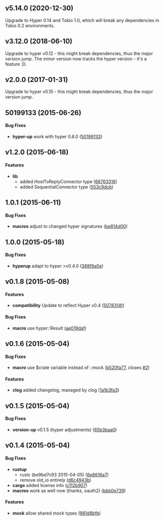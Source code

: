 <a name="v5.14.0"></a>
## v5.14.0 (2020-12-30)

Upgrade to Hyper 0.14 and Tokio 1.0, which will break any dependencies in Tokio 0.2
environments.

<a name="v3.12.0"></a>
## v3.12.0 (2018-06-10)

Upgrade to hyper v0.12 - this might break dependencies, thus the major version jump.
The minor version now tracks the hyper version - it's a feature :D.

<a name="v2.0.0"></a>
## v2.0.0 (2017-01-31)

Upgrade to hyper v0.10 - this might break dependencies, thus the major version jump.


<a name="50199133"></a>
## 50199133 (2015-06-26)


#### Bug Fixes

* **hyper-up**  work with hyper 0.6.0 ([50199133](https://github.com/Byron/yup-hyper-mock/commit/501991335dde3c88e845277e3772708cc1f5eef0))



<a name="v1.2.0"></a>
## v1.2.0 (2015-06-18)


#### Features

* **lib**  
  * added HostToReplyConnector type ([66763316](https://github.com/Byron/yup-hyper-mock/commit/667633168574c731ec0aa1f0266aa3be79e5d8d6))
  * added SequentialConnector type ([553c9dcb](https://github.com/Byron/yup-hyper-mock/commit/553c9dcb7c7f156e706c36ff7029464b8950df4d))

<a name="1.0.1"></a>
## 1.0.1 (2015-06-11)


#### Bug Fixes

* **macros**  adjust to changed hyper signatures ([be814d00](https://github.com/Byron/yup-hyper-mock/commit/be814d0087f791cb0597fce19e6093add41502c4))



<a name="1.0.0"></a>
## 1.0.0 (2015-05-18)


#### Bug Fixes

* **hyperup**  adapt to hyper >v0.4.0 ([388f9a0e](https://github.com/Byron/yup-hyper-mock/commit/388f9a0e3c7ed057dabe30aa209e0c05039c2274))



<a name="v0.1.8"></a>
## v0.1.8 (2015-05-08)


#### Features

* **compatibility**  Update to reflect Hyper v0.4 ([5078314f](https://github.com/Byron/yup-hyper-mock/commit/5078314f3ef33381fce92317a9f42d31f0067e7e))

#### Bug Fixes

* **macro**  use hyper::Result ([ae019daf](https://github.com/Byron/yup-hyper-mock/commit/ae019daf13181a570570500c17b58dbd54c8f55e))



<a name="v0.1.6"></a>
## v0.1.6 (2015-05-04)


#### Bug Fixes

* **macro**  use $crate variable instead of ::mock ([b520fa77](https://github.com/Byron/yup-hyper-mock/commit/b520fa77f44262598e92149f8fd995b0543b7739), closes [#2](https://github.com/Byron/yup-hyper-mock/issues/2))

#### Features

* **clog**  added changelog, managed by clog ([1a1b3fa3](https://github.com/Byron/yup-hyper-mock/commit/1a1b3fa34d1c9c919a38a3a2a392422cd71c8db8))



<a name="v0.1.5"></a>
## v0.1.5 (2015-05-04)


#### Bug Fixes

* **version-up**  v0.1.5 (hyper adjustments) ([65b3baa0](https://github.com/Byron/yup-hyper-mock/commit/65b3baa0b7ffe05cf1047010d6de3273f3057ffd))




<a name="v0.1.4"></a>
## v0.1.4 (2015-05-04)


#### Bug Fixes

* **rustup**
  *  rustc (be9bd7c93 2015-04-05) ([6e8616a7](https://github.com/Byron/yup-hyper-mock/commit/6e8616a7180fec5d07ab85230fa7d54ee2ee3c97))
  *  remove old_io entirely ([d6c4943b](https://github.com/Byron/yup-hyper-mock/commit/d6c4943bd3e9f2029baa56e68e60b129f2afc9cb))
* **cargo**  added license info ([c112b907](https://github.com/Byron/yup-hyper-mock/commit/c112b907de1d0a380947d22443466c5beed12ef0))
* **macros**  work as well now (thanks, oauth2) ([bbb0e739](https://github.com/Byron/yup-hyper-mock/commit/bbb0e73953c8931f7ed1ecfe85f7f3198bedeeb1))

#### Features

* **mock**  allow shared mock types ([981d8bfb](https://github.com/Byron/yup-hyper-mock/commit/981d8bfb408c63d7705d565f734207c8df567d2f))



